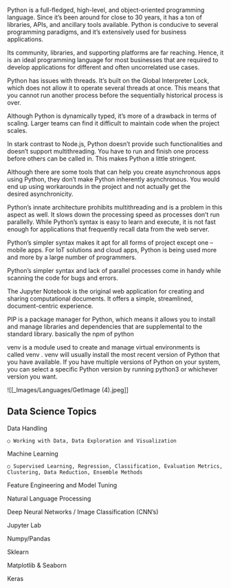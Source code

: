 Python is a full-fledged, high-level, and object-oriented programming language. Since it’s been around for close to 30 years, it has a ton of libraries, APIs, and ancillary tools available. Python is conducive to several programming paradigms, and it’s extensively used for business applications. 

Its community, libraries, and supporting platforms are far reaching. Hence, it is an ideal programming language for most businesses that are required to develop applications for different and often uncorrelated use cases.


Python has issues with threads. It’s built on the Global Interpreter Lock, which does not allow it to operate several threads at once. This means that you cannot run another process before the sequentially historical process is over. 

Although Python is dynamically typed, it’s more of a drawback in terms of scaling. Larger teams can find it difficult to maintain code when the project scales. 

In stark contrast to Node.js, Python doesn’t provide such functionalities and doesn’t support multithreading. You have to run and finish one process before others can be called in. This makes Python a little stringent. 

Although there are some tools that can help you create asynchronous apps using Python, they don’t make Python inherently asynchronous. You would end up using workarounds in the project and not actually get the desired asynchronicity.  

Python’s innate architecture prohibits multithreading and is a problem in this aspect as well. It slows down the processing speed as processes don’t run parallelly. While Python’s syntax is easy to learn and execute, it is not fast enough for applications that frequently recall data from the web server.  

Python’s simpler syntax makes it apt for all forms of project except one – mobile apps. For IoT solutions and cloud apps, Python is being used more and more by a large number of programmers.  

Python’s simpler syntax and lack of parallel processes come in handy while scanning the code for bugs and errors.



The Jupyter Notebook is the original web application for creating and sharing computational documents. It offers a simple, streamlined, document-centric experience. 

PIP is a package manager for Python, which means it allows you to install and manage libraries and dependencies that are supplemental to the standard library. basically the npm of python    

venv is a module used to create and manage virtual environments is called venv . venv will usually install the most recent version of Python that you have available. If you have multiple versions of Python on your system, you can select a specific Python version by running python3 or whichever version you want.


![[_Images/Languages/GetImage (4).jpeg]]
## Data Science Topics  

Data Handling  

	○ Working with Data, Data Exploration and Visualization 

Machine Learning  

	○ Supervised Learning, Regression, Classification, Evaluation Metrics, Clustering, Data Reduction, Ensemble Methods  

Feature Engineering and Model Tuning  

Natural Language Processing  

Deep Neural Networks / Image Classification (CNN’s) 


Jupyter Lab 

Numpy/Pandas  

Sklearn  

Matplotlib & Seaborn  

Keras